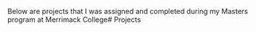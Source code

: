 Below are projects that I was assigned and completed during my Masters program at Merrimack College# Projects
